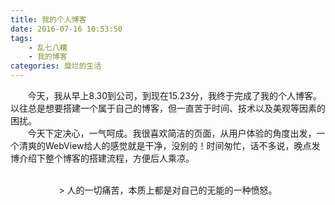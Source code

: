 ```yaml
---
title: 我的个人博客
date: 2016-07-16 10:53:50
tags:
    - 乱七八糟
    - 我的博客
categories: 糜烂的生活
---
```



&nbsp;&nbsp;&nbsp;&nbsp;&nbsp;&nbsp;&nbsp;今天，我从早上8.30到公司，到现在15.23分，我终于完成了我的个人博客。以往总是想要搭建一个属于自己的博客，但一直苦于时间、技术以及美观等因素的困扰。<br>&nbsp;&nbsp;&nbsp;&nbsp;&nbsp;&nbsp;&nbsp;今天下定决心，一气呵成。我很喜欢简洁的页面，从用户体验的角度出发，一个清爽的WebView给人的感觉就是干净，没别的！时间匆忙，话不多说，晚点发博介绍下整个博客的搭建流程，方便后人乘凉。
<!-- more -->
<br>
<center> 
> 人的一切痛苦，本质上都是对自己的无能的一种愤怒。
</center>
